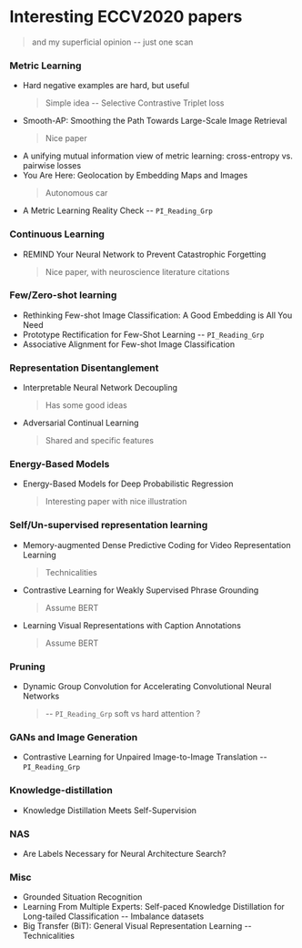 # Interesting ECCV2020 papers
> and my superficial opinion -- just one scan


### Metric Learning
* Hard negative examples are hard, but useful
	> Simple idea -- Selective Contrastive Triplet loss 
* Smooth-AP: Smoothing the Path Towards Large-Scale Image Retrieval 
	> Nice paper
* A unifying mutual information view of metric learning: cross-entropy vs. pairwise losses	
* You Are Here: Geolocation by Embedding Maps and Images
	> Autonomous car
* A Metric Learning Reality Check -- `PI_Reading_Grp`


### Continuous Learning
* REMIND Your Neural Network to Prevent Catastrophic Forgetting 
	> Nice paper, with neuroscience literature citations

### Few/Zero-shot learning
* Rethinking Few-shot Image Classification: A Good Embedding is All You Need
* Prototype Rectification for Few-Shot Learning -- `PI_Reading_Grp`
* Associative Alignment for Few-shot Image Classification

### Representation Disentanglement
* Interpretable Neural Network Decoupling
	> Has some good ideas
* Adversarial Continual Learning
	> Shared and specific features


### Energy-Based Models
* Energy-Based Models for Deep Probabilistic Regression
	> Interesting paper with nice illustration
	
### Self/Un-supervised representation learning
* Memory-augmented Dense Predictive Coding for Video Representation Learning 
	> Technicalities
* Contrastive Learning for Weakly Supervised Phrase Grounding 
	> Assume BERT
* Learning Visual Representations with Caption Annotations 
	> Assume BERT
	
### Pruning
* Dynamic Group Convolution for Accelerating Convolutional Neural Networks
	> -- `PI_Reading_Grp` soft vs hard attention ?

### GANs and Image Generation
* Contrastive Learning for Unpaired Image-to-Image Translation -- `PI_Reading_Grp`

### Knowledge-distillation
* Knowledge Distillation Meets Self-Supervision 

### NAS
* Are Labels Necessary for Neural Architecture Search?

### Misc
* Grounded Situation Recognition
* Learning From Multiple Experts: Self-paced Knowledge Distillation for Long-tailed Classification -- Imbalance datasets
* Big Transfer (BiT): General Visual Representation Learning  -- Technicalities